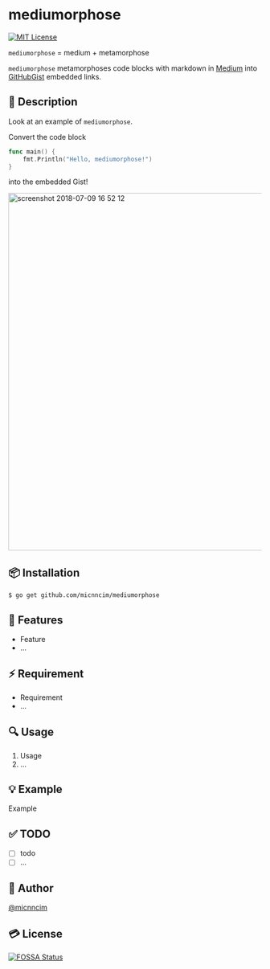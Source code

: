 # mediumorphose
[![MIT License](http://img.shields.io/badge/license-MIT-blue.svg?style=flat)](LICENSE)

`mediumorphose` = medium + metamorphose

`mediumorphose` metamorphoses code blocks with markdown in [Medium](medium.com) into [GitHubGist](gist.github.com/) embedded links.

## :memo: Description

Look at an example of `mediumorphose`.

Convert the code block

```go
func main() {
    fmt.Println("Hello, mediumorphose!")
}

```
into the embedded Gist!

<img width="712" alt="screenshot 2018-07-09 16 52 12" src="https://user-images.githubusercontent.com/21333876/42437569-764fc38e-8398-11e8-8ff9-a644fb652388.png">

## :package: Installation

```
$ go get github.com/micnncim/mediumorphose
```

## :rocket: Features

- Feature
- ...

## :zap: Requirement

- Requirement
- ...

## :mag: Usage

1. Usage
1. ...

## :bulb: Example

Example

## :white_check_mark: TODO

- [ ] todo
- [ ] ...

## :bust_in_silhouette: Author

[@micnncim](https://twitter.com/micnncim)

## :credit_card: License

[![FOSSA Status](https://app.fossa.io/api/projects/git%2Bgithub.com%2Fmicnncim%2Fmediumorphose.svg?type=large)](https://app.fossa.io/projects/git%2Bgithub.com%2Fmicnncim%2Fmediumorphose?ref=badge_large)
